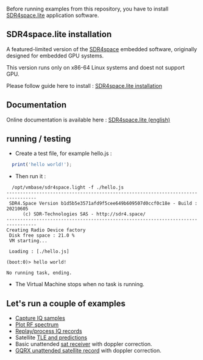 
Before running examples from this repository, you have to install [SDR4space.lite](http://sdr4.space)  application software.

## SDR4space.lite installation

A featured-limited version of the [SDR4space](http://SDR4.space/) embedded software, originally designed for embedded GPU systems.  

This version runs only on x86-64 Linux systems and doest not support GPU.

Please follow guide here to install : [SDR4space.lite installation ](https://github.com/SDR4space/FreeVersion )

## Documentation 

Online documentation is available here : [SDR4space.lite (english)](http://sdr4.space/doc/) 

## running / testing

* Create a test file, for example hello.js :  

``` javascript
  print('hello world!');
```
  
*  Then run it :  

``` text
  /opt/vmbase/sdr4space.light -f ./hello.js 
---------------------------------------------------------------------------------
 SDR4.Space Version b1d5b5e3571afd9f5cee649b609507d0ccf0c18e - Build : 20210605
      (c) SDR-Technologies SAS - http://sdr4.space/
---------------------------------------------------------------------------------
Creating Radio Device factory
 Disk free space : 21.0 % 
 VM starting...

 Loading : [./hello.js]

(boot:0)> hello world!

No running task, ending.

```

* The Virtual Machine stops when no task is running.

## Let's run a couple of  examples


- [Capture IQ samples](./RX/)
- [Plot RF spectrum](./RX/spectrum)
- [Replay/process IQ records](./RX/files/)
- Satellite [TLE and predictions](./sat/)
- Basic unattended [sat receiver](./sat/sat_receiver) with doppler correction.
- [GQRX unattended satellite record](./sat/GQRX) with doppler correction.
